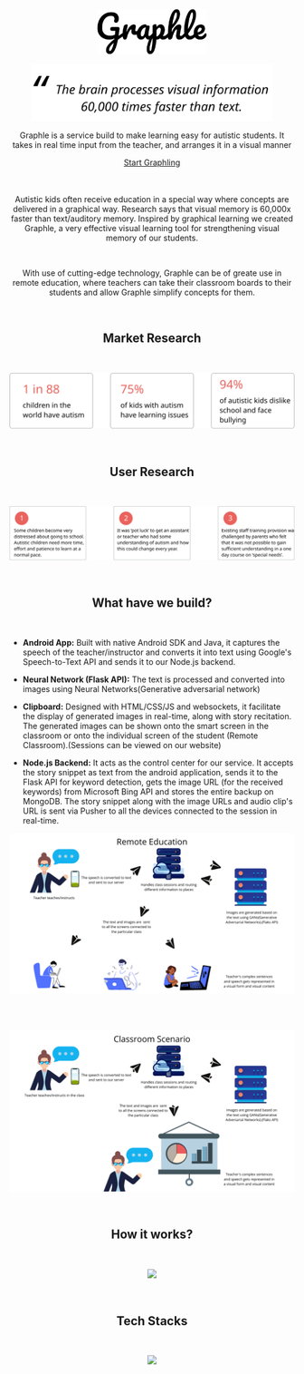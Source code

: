 <p align="center">
 <img height="80" src = "https://github.com/IshaanOhri/NLP-Project/blob/master/Assets/img/Graphle.png">
</p>

<p align="center">
 <img height="100" src = "https://github.com/IshaanOhri/NLP-Project/blob/master/Assets/img/Quote.svg">
</p>

<p align="center">Graphle is a service build to make learning easy for autistic students. It takes in real time input from the teacher, and arranges it in a visual manner</p>

<div align="center">
  <a href="https://graphle.ml">Start Graphling</a>
</div>
<br>
<br>
<p align="center">Autistic kids often receive education in a special way where concepts are delivered in a graphical way. Research says that visual memory is 60,000x faster than text/auditory memory. Inspired by graphical learning we created Graphle, a very effective visual learning tool for strengthening visual memory of our students.
</p>
<br>
<p align="center">
With use of cutting-edge technology, Graphle can be of greate use in remote education, where teachers can take their classroom boards to their students and allow Graphle simplify concepts for them.
</p>

<br>
<h2 align="center">Market Research</h2>
<br>

<p align="center">
 <img src = "https://github.com/IshaanOhri/NLP-Project/blob/master/Assets/img/Stats.svg">
</p>

<br>
<h2 align="center">User Research</h2>
<br>

<p align="center">
 <img src = "https://github.com/IshaanOhri/NLP-Project/blob/master/Assets/img/stats2.svg">
</p>

<br>
<h2 align="center">What have we build?</h2>
<br>

 - **Android App:** Built with native Android SDK and Java, it captures the speech of the teacher/instructor and converts it into text using Google's Speech-to-Text API and sends it to our Node.js backend.
 
  - **Neural Network (Flask API):** The text is processed and converted into images using Neural Networks(Generative adversarial network)
  
  - **Clipboard:** Designed with HTML/CSS/JS and websockets, it facilitate the display of generated images in real-time, along with story recitation. The generated images can be shown onto the smart screen in the classroom or onto the individual screen of the student (Remote Classroom).(Sessions can be viewed on our website)
  
  - **Node.js Backend:** It acts as the control center for our service. It accepts the story snippet as text from the android application, sends it to the Flask API for keyword detection, gets the image URL (for the received keywords) from Microsoft Bing API and stores the entire backup on MongoDB. The story snippet along with the image URLs and audio clip's URL is sent via Pusher to all the devices connected to the session in real-time. 

<p align="center">
 <img src = "https://github.com/IshaanOhri/NLP-Project/blob/master/Assets/img/remote.png">
</p>
<br>
<br>
<p align="center">
 <img src = "https://github.com/IshaanOhri/NLP-Project/blob/master/Assets/img/classroom.png">
</p>

<br>
<h2 align="center">How it works?</h2>
<br>

<p align="center">
 <img src = "https://github.com/IshaanOhri/NLP-Project/blob/master/Assets/img/workflow.svg">
</p>

<br>
<h2 align="center">Tech Stacks</h2>
<br>

<p align="center">
 <img height=500 src = "https://github.com/IshaanOhri/NLP-Project/blob/master/Assets/img/TechStacks.png">
</p>
